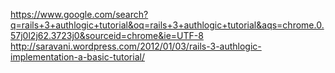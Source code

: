 
https://www.google.com/search?q=rails+3+authlogic+tutorial&oq=rails+3+authlogic+tutorial&aqs=chrome.0.57j0l2j62.3723j0&sourceid=chrome&ie=UTF-8
http://saravani.wordpress.com/2012/01/03/rails-3-authlogic-implementation-a-basic-tutorial/


